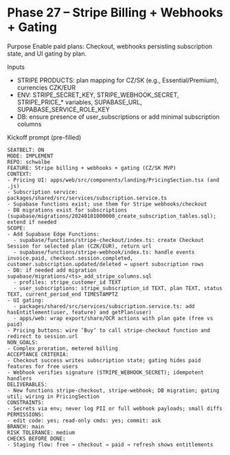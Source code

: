 # Phase 27 – Stripe Billing + Webhooks + Gating

Purpose
Enable paid plans: Checkout, webhooks persisting subscription state, and UI gating by plan.

Inputs
- STRIPE PRODUCTS: plan mapping for CZ/SK (e.g., Essential/Premium), currencies CZK/EUR
- ENV: STRIPE_SECRET_KEY, STRIPE_WEBHOOK_SECRET, STRIPE_PRICE_* variables, SUPABASE_URL, SUPABASE_SERVICE_ROLE_KEY
- DB: ensure presence of user_subscriptions or add minimal subscription columns

Kickoff prompt (pre-filled)
```
SEATBELT: ON
MODE: IMPLEMENT
REPO: schwalbe
FEATURE: Stripe billing + webhooks + gating (CZ/SK MVP)
CONTEXT:
- Pricing UI: apps/web/src/components/landing/PricingSection.tsx (and .js)
- Subscription service: packages/shared/src/services/subscription.service.ts
- Supabase functions exist; use them for Stripe webhooks/checkout
- DB migrations exist for subscriptions (supabase/migrations/20240101000000_create_subscription_tables.sql); extend if needed
SCOPE:
- Add Supabase Edge Functions:
  - supabase/functions/stripe-checkout/index.ts: create Checkout Session for selected plan (CZK/EUR), return url
  - supabase/functions/stripe-webhook/index.ts: handle events invoice.paid, checkout.session.completed, customer.subscription.updated/deleted → upsert subscription rows
- DB: if needed add migration supabase/migrations/<ts>_add_stripe_columns.sql
  - profiles: stripe_customer_id TEXT
  - user_subscriptions: stripe_subscription_id TEXT, plan TEXT, status TEXT, current_period_end TIMESTAMPTZ
- UI gating:
  - packages/shared/src/services/subscription.service.ts: add hasEntitlement(user, feature) and getPlan(user)
  - apps/web: wrap export/share/OCR actions with plan gate (free vs paid)
- Pricing buttons: wire ‘Buy’ to call stripe-checkout function and redirect to session.url
NON_GOALS:
- Complex proration, metered billing
ACCEPTANCE CRITERIA:
- Checkout success writes subscription state; gating hides paid features for free users
- Webhook verifies signature (STRIPE_WEBHOOK_SECRET); idempotent handlers
DELIVERABLES:
- New functions stripe-checkout, stripe-webhook; DB migration; gating util; wiring in PricingSection
CONSTRAINTS:
- Secrets via env; never log PII or full webhook payloads; small diffs
PERMISSIONS:
- edit code: yes; read-only cmds: yes; commit: ask
BRANCH: main
RISK TOLERANCE: medium
CHECKS BEFORE DONE:
- Staging flow: free → checkout → paid → refresh shows entitlements
```
